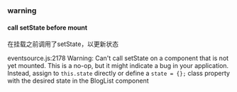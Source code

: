 ### warning
#### call setState before mount
在挂载之前调用了setState，以更新状态

eventsource.js:2178 Warning: Can't call setState on a component that is not yet mounted. This is a no-op, but it might indicate a bug in your application. Instead, assign to `this.state` directly or define a `state = {};` class property with the desired state in the BlogList component